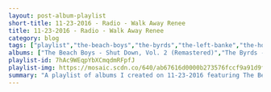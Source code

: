 ```yaml
---
layout: post-album-playlist
short-title: 11-23-2016 - Radio - Walk Away Renee
title: 11-23-2016 - Radio - Walk Away Renee
category: blog
tags: ["playlist","the-beach-boys","the-byrds","the-left-banke","the-hollies","the-byrds","eternity's-children","strawberry-alarm-clock","friend-&-lover","the-byrds","the-association","johnny-rivers","the-pretty-things","margo-guryan","the-byrds","the-lemon-pipers","the-turtles","stone-poneys,-linda-ronstadt","the-buckinghams","marmalade","the-byrds","friend-&-lover","gary-puckett-&-the-union-gap","the-left-banke","the-byrds","the-association","the-beach-boys","eternity's-children","the-left-banke","the-nashville-teens","todd-rundgren","the-byrds","the-turtles","the-walker-brothers","friend-&-lover","the-mamas-&-the-papas","gary-puckett-&-the-union-gap","the-byrds","marmalade","the-lemon-pipers","the-association","the-turtles","the-byrds","strawberry-alarm-clock","eternity's-children","the-lemon-pipers","the-shadows-of-knight","the-byrds","chad-&-jeremy","eternity's-children","the-monkees","strawberry-alarm-clock","the-association","sagittarius","the-byrds","eternity's-children","the-association","the-byrds","strawberry-alarm-clock","jay-&-the-americans","the-left-banke","the-byrds","harry-nilsson","the-buckinghams","eternity's-children","the-byrds","gary-puckett-&-the-union-gap","jay-&-the-americans","the-byrds","the-montanas","eternity's-children","strawberry-alarm-clock","the-turtles","the-lemon-pipers","the-byrds","the-walker-brothers","the-beach-boys","the-byrds","eternity's-children","the-buckinghams","the-byrds","the-turtles","sagittarius","eternity's-children","marmalade","the-byrds","eternity's-children","jay-&-the-americans","the-byrds","the-byrds","eternity's-children","the-pretty-things","sonny-&-cher","it's-a-beautiful-day","the-beach-boys","the-byrds","eternity's-children","the-walker-brothers","the-byrds","the-byrds"]
albums: ["The Beach Boys - Shut Down, Vol. 2 (Remastered)","The Byrds - Mr. Tambourine Man","The Left Banke - There's Gonna Be A Storm - The Complete Recordings 1966-1969","The Hollies - The Air That I Breathe - The Very Best of the Hollies","The Byrds - Ballad Of Easy Rider","Eternity's Children - Timeless","Strawberry Alarm Clock - Incense & Peppermints","Friend & Lover - Reach Out Of The Darkness","The Byrds - Fifth Dimension","The Association - Greatest Hits","Johnny Rivers - Realization","The Pretty Things - S.F. Sorrow","Margo Guryan - Take A Picture","The Byrds - Mr. Tambourine Man","The Lemon Pipers - The Best of the Lemon Pipers","The Turtles - Save the Turtles: the Turtles Greatest Hits","Stone Poneys, Linda Ronstadt - Evergreen, Vol.2","The Buckinghams - Pop Classics Of The 60's","Marmalade - Legends - Marmalade (Rerecorded)","The Byrds - The Notorious Byrd Brothers","Friend & Lover - Reach Out Of The Darkness","Gary Puckett & The Union Gap - Young Girl: The Best Of Gary Puckett & The Union Gap","The Left Banke - There's Gonna Be A Storm - The Complete Recordings 1966-1969","The Byrds - Sweetheart Of The Rodeo","The Association - Just The Right Sound: The Association Anthology [Digital Version]","The Beach Boys - Sunflower","Eternity's Children - Eternity's Children","The Left Banke - There's Gonna Be A Storm - The Complete Recordings 1966-1969","The Nashville Teens - Rockin' Back To Tobacco Road","Todd Rundgren - A Wizard / A True Star","The Byrds - The Notorious Byrd Brothers","The Turtles - Happy Together","The Walker Brothers - After The Lights Go Out - The Best Of 1965 - 1967","Friend & Lover - Reach Out Of The Darkness","The Mamas & The Papas - Colección Mitos The Mamas & The Papas","Gary Puckett & The Union Gap - Young Girl: The Best Of Gary Puckett & The Union Gap","The Byrds - The Notorious Byrd Brothers","Marmalade - Fine Cuts - The Best Of Marmalade (Original Recordings)","The Lemon Pipers - The Best of the Lemon Pipers","The Association - Greatest Hits","The Turtles - All the Singles","The Byrds - Fifth Dimension","Strawberry Alarm Clock - Incense & Peppermints","Eternity's Children - Eternity's Children","The Lemon Pipers - The Best of the Lemon Pipers","The Shadows Of Knight - Dark Sides: The Best Of The Shadows Of Knight","The Byrds - Mr. Tambourine Man","Chad & Jeremy - Distant Shores (Expanded)","Eternity's Children - From Us Unto You: The Original Singles","The Monkees - The Birds, The Bees, & The Monkees","Strawberry Alarm Clock - Incense & Peppermints","The Association - Greatest Hits","Sagittarius - The Kingdom Come","The Byrds - Turn! Turn! Turn!","Eternity's Children - From Us Unto You: The Original Singles","The Association - Just The Right Sound: The Association Anthology [Digital Version]","The Byrds - Fifth Dimension","Strawberry Alarm Clock - Incense And Peppermints","Jay & The Americans - Come A Little Bit Closer: The Best Of Jay & The Americans","The Left Banke - There's Gonna Be A Storm - The Complete Recordings 1966-1969","The Byrds - Sweetheart Of The Rodeo","Harry Nilsson - Everybody's Talkin': The Very Best of Harry Nilsson","The Buckinghams - Up Close","Eternity's Children - Eternity's Children","The Byrds - Turn! Turn! Turn!","Gary Puckett & The Union Gap - Young Girl: The Best Of Gary Puckett & The Union Gap","Jay & The Americans - Come A Little Bit Closer: The Best Of Jay & The Americans","The Byrds - Sweetheart Of The Rodeo","The Montanas - You've Got To Be Loved","Eternity's Children - Eternity's Children","Strawberry Alarm Clock - Wake Up...It's Tomorrow","The Turtles - Happy Together","The Lemon Pipers - Green Tambourine","The Byrds - Mr. Tambourine Man","The Walker Brothers - Nite Flights","The Beach Boys - Summer Days (And Summer Nights) [Remastered]","The Byrds - Turn! Turn! Turn!","Eternity's Children - From Us Unto You: The Original Singles","The Buckinghams - Mercy, Mercy, Mercy (A Collection)","The Byrds - Younger Than Yesterday","The Turtles - Happy Together","Sagittarius - Present Tense (Expanded Edition)","Eternity's Children - Eternity's Children","Marmalade - Reflections of The Marmalade (Original Recordings)","The Byrds - Younger Than Yesterday","Eternity's Children - Eternity's Children","Jay & The Americans - Come A Little Bit Closer: The Best Of Jay & The Americans","The Byrds - Younger Than Yesterday","The Byrds - Sweetheart Of The Rodeo","Eternity's Children - From Us Unto You: The Original Singles","The Pretty Things - S.F. Sorrow","Sonny & Cher - The Two Of Us","It's A Beautiful Day - Choice Quality Stuff / Anytime","The Beach Boys - Surfer Girl (Remastered)","The Byrds - Younger Than Yesterday","Eternity's Children - Eternity's Children","The Walker Brothers - The Sun Ain't Gonna Shine","The Byrds - Fifth Dimension","The Byrds - Mr. Tambourine Man"]
playlist-id: 7hAc9WEqpYbXCmqdmRFpfJ
playlist-img: https://mosaic.scdn.co/640/ab67616d0000b273576fccf9a91d9f7c808b8abdab67616d0000b27397f63f84ceeeb4f7b4f9b361ab67616d0000b273e9303d395184aab6ad4f0ea1ab67616d0000b273f4d30f8432920dda21183ce6
summary: "A playlist of albums I created on 11-23-2016 featuring The Beach Boys, The Byrds, The Left Banke, The Hollies, The Byrds, Eternity's Children, Strawberry Alarm Clock, Friend & Lover, The Byrds, The Association, Johnny Rivers, The Pretty Things, Margo Guryan, The Byrds, The Lemon Pipers, The Turtles, Stone Poneys, Linda Ronstadt, The Buckinghams, Marmalade, The Byrds, Friend & Lover, Gary Puckett & The Union Gap, The Left Banke, The Byrds, The Association, The Beach Boys, Eternity's Children, The Left Banke, The Nashville Teens, Todd Rundgren, The Byrds, The Turtles, The Walker Brothers, Friend & Lover, The Mamas & The Papas, Gary Puckett & The Union Gap, The Byrds, Marmalade, The Lemon Pipers, The Association, The Turtles, The Byrds, Strawberry Alarm Clock, Eternity's Children, The Lemon Pipers, The Shadows Of Knight, The Byrds, Chad & Jeremy, Eternity's Children, The Monkees, Strawberry Alarm Clock, The Association, Sagittarius, The Byrds, Eternity's Children, The Association, The Byrds, Strawberry Alarm Clock, Jay & The Americans, The Left Banke, The Byrds, Harry Nilsson, The Buckinghams, Eternity's Children, The Byrds, Gary Puckett & The Union Gap, Jay & The Americans, The Byrds, The Montanas, Eternity's Children, Strawberry Alarm Clock, The Turtles, The Lemon Pipers, The Byrds, The Walker Brothers, The Beach Boys, The Byrds, Eternity's Children, The Buckinghams, The Byrds, The Turtles, Sagittarius, Eternity's Children, Marmalade, The Byrds, Eternity's Children, Jay & The Americans, The Byrds, The Byrds, Eternity's Children, The Pretty Things, Sonny & Cher, It's A Beautiful Day, The Beach Boys, The Byrds, Eternity's Children, The Walker Brothers, The Byrds, and The Byrds."
---
```

